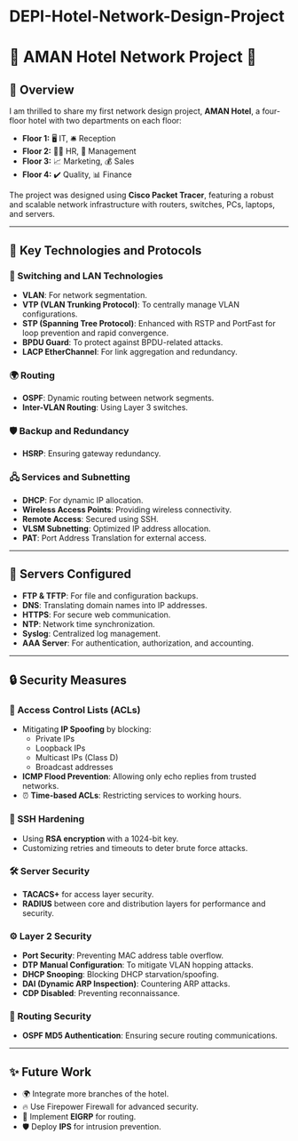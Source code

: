 # DEPI-Hotel-Network-Design-Project
# 🌟 AMAN Hotel Network Project 🌟

## 🏨 Overview  
I am thrilled to share my first network design project, **AMAN Hotel**, a four-floor hotel with two departments on each floor:  
- **Floor 1:** 🖥️ IT, 🛎️ Reception  
- **Floor 2:** 🧑‍💼 HR, 🏢 Management  
- **Floor 3:** 📈 Marketing, 💰 Sales  
- **Floor 4:** ✔️ Quality, 📊 Finance  

The project was designed using **Cisco Packet Tracer**, featuring a robust and scalable network infrastructure with routers, switches, PCs, laptops, and servers.

---

## 🔗 Key Technologies and Protocols  

### 🔧 Switching and LAN Technologies  
- **VLAN**: For network segmentation.  
- **VTP (VLAN Trunking Protocol)**: To centrally manage VLAN configurations.  
- **STP (Spanning Tree Protocol)**: Enhanced with RSTP and PortFast for loop prevention and rapid convergence.  
- **BPDU Guard**: To protect against BPDU-related attacks.  
- **LACP EtherChannel**: For link aggregation and redundancy.  

### 🌍 Routing  
- **OSPF**: Dynamic routing between network segments.  
- **Inter-VLAN Routing**: Using Layer 3 switches.  

### 🛡️ Backup and Redundancy  
- **HSRP**: Ensuring gateway redundancy.  

### 🖧 Services and Subnetting  
- **DHCP**: For dynamic IP allocation.  
- **Wireless Access Points**: Providing wireless connectivity.  
- **Remote Access**: Secured using SSH.  
- **VLSM Subnetting**: Optimized IP address allocation.  
- **PAT**: Port Address Translation for external access.

---

## 💾 Servers Configured  
- **FTP & TFTP**: For file and configuration backups.  
- **DNS**: Translating domain names into IP addresses.  
- **HTTPS**: For secure web communication.  
- **NTP**: Network time synchronization.  
- **Syslog**: Centralized log management.  
- **AAA Server**: For authentication, authorization, and accounting.

---

## 🔒 Security Measures  

### 📜 Access Control Lists (ACLs)  
- Mitigating **IP Spoofing** by blocking:  
  - Private IPs  
  - Loopback IPs  
  - Multicast IPs (Class D)  
  - Broadcast addresses  
- **ICMP Flood Prevention**: Allowing only echo replies from trusted networks.  
- ⏰ **Time-based ACLs**: Restricting services to working hours.

### 🔑 SSH Hardening  
- Using **RSA encryption** with a 1024-bit key.  
- Customizing retries and timeouts to deter brute force attacks.

### 🛠️ Server Security  
- **TACACS+** for access layer security.  
- **RADIUS** between core and distribution layers for performance and security.

### ⚙️ Layer 2 Security  
- **Port Security**: Preventing MAC address table overflow.  
- **DTP Manual Configuration**: To mitigate VLAN hopping attacks.  
- **DHCP Snooping**: Blocking DHCP starvation/spoofing.  
- **DAI (Dynamic ARP Inspection)**: Countering ARP attacks.  
- **CDP Disabled**: Preventing reconnaissance.

### 🔐 Routing Security  
- **OSPF MD5 Authentication**: Ensuring secure routing communications.

---

## ✨ Future Work  
- 🌍 Integrate more branches of the hotel.  
- 🔥 Use Firepower Firewall for advanced security.  
- 🚀 Implement **EIGRP** for routing.  
- 🛡️ Deploy **IPS** for intrusion prevention.  

